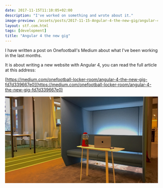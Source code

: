 ```yaml
---
date: 2017-11-15T11:10:05+02:00
description: "I've worked on something and wrote about it."
image-preview: /assets/posts/2017-11-15-Angular-4-the-new-gig/angular-4-the-new-gig.jpg
layout: stf.com.html
tags: [development]
title: "Angular 4 the new gig"
---
```



I have written a post on Onefootball's Medium about what I've been working in the last months.


It is about writing a new website with Angular 4, you can read the full article at this address:

[https://medium.com/onefootball-locker-room/angular-4-the-new-gig-fd7d339667e0](https://medium.com/onefootball-locker-room/angular-4-the-new-gig-fd7d339667e0)

[![Onefootball Office](/assets/posts/2017-11-15-Angular-4-the-new-gig/angular-4-the-new-gig.jpg)](https://medium.com/onefootball-locker-room/angular-4-the-new-gig-fd7d339667e0)
